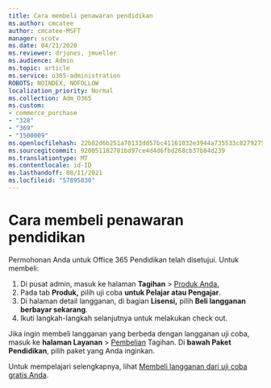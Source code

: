 ```yaml
---
title: Cara membeli penawaran pendidikan
ms.author: cmcatee
author: cmcatee-MSFT
manager: scotv
ms.date: 04/21/2020
ms.reviewer: drjones, jmueller
ms.audience: Admin
ms.topic: article
ms.service: o365-administration
ROBOTS: NOINDEX, NOFOLLOW
localization_priority: Normal
ms.collection: Adm_O365
ms.custom:
- commerce_purchase
- "328"
- "369"
- "1500009"
ms.openlocfilehash: 22b82d6b251a70133dd57bc41161032e3944a735533c82792756434325aefe5a
ms.sourcegitcommit: 920051182781bd97ce4d4d6fbd268cb37b84d239
ms.translationtype: MT
ms.contentlocale: id-ID
ms.lasthandoff: 08/11/2021
ms.locfileid: "57895830"
---
```

# <a name="how-to-purchase-an-education-offer"></a>Cara membeli penawaran pendidikan

Permohonan Anda untuk Office 365 Pendidikan telah disetujui. Untuk membeli:
  
1. Di pusat admin, masuk ke halaman **Tagihan** \> [Produk Anda.](https://go.microsoft.com/fwlink/p/?linkid=842054)
2. Pada tab **Produk,** pilih uji coba **untuk Pelajar atau Pengajar**.
3. Di halaman detail langganan, di bagian **Lisensi,** pilih **Beli langganan berbayar sekarang**.
4. Ikuti langkah-langkah selanjutnya untuk melakukan check out.

Jika ingin membeli langganan yang berbeda dengan langganan uji coba, masuk ke **halaman Layanan** \> [Pembelian](https://go.microsoft.com/fwlink/p/?linkid=868433) Tagihan. Di **bawah Paket Pendidikan**, pilih paket yang Anda inginkan.

Untuk mempelajari selengkapnya, lihat [Membeli langganan dari uji coba gratis Anda](https://docs.microsoft.com/microsoft-365/commerce/try-or-buy-microsoft-365#buy-a-subscription-from-your-free-trial).